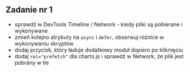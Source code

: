<!-- _class: time15 -->

## Zadanie nr 1

- sprawdź w DevTools Timeline / Network - kiedy pliki są pobierane i wykonywane
- zmień kolejno atrybuty na `async` i `defer`, obserwuj różnice w wykonywaniu skryptów
- dodaj przycisk, który ładuje dodatkowy moduł dopiero po kliknięciu
- dodaj `rel="prefetch"` dla charts.js i sprawdź w Network, że plik jest pobrany w tle